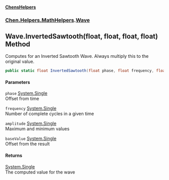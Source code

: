 
#### [ChensHelpers](index 'index')

### [Chen.Helpers.MathHelpers](Chen_Helpers_MathHelpers 'Chen.Helpers.MathHelpers').[Wave](Chen_Helpers_MathHelpers_Wave 'Chen.Helpers.MathHelpers.Wave')

## Wave.InvertedSawtooth(float, float, float, float) Method
Computes for an Inverted Sawtooth Wave. Always multiply this to the original value.  
```csharp
public static float InvertedSawtooth(float phase, float frequency, float amplitude, float baseValue);
```

#### Parameters
<a name='Chen_Helpers_MathHelpers_Wave_InvertedSawtooth(float_float_float_float)_phase'></a>
`phase` [System.Single](https://docs.microsoft.com/en-us/dotnet/api/System.Single 'System.Single')  
Offset from time
  
<a name='Chen_Helpers_MathHelpers_Wave_InvertedSawtooth(float_float_float_float)_frequency'></a>
`frequency` [System.Single](https://docs.microsoft.com/en-us/dotnet/api/System.Single 'System.Single')  
Number of complete cycles in a given time
  
<a name='Chen_Helpers_MathHelpers_Wave_InvertedSawtooth(float_float_float_float)_amplitude'></a>
`amplitude` [System.Single](https://docs.microsoft.com/en-us/dotnet/api/System.Single 'System.Single')  
Maximum and minimum values
  
<a name='Chen_Helpers_MathHelpers_Wave_InvertedSawtooth(float_float_float_float)_baseValue'></a>
`baseValue` [System.Single](https://docs.microsoft.com/en-us/dotnet/api/System.Single 'System.Single')  
Offset from the result
  

#### Returns
[System.Single](https://docs.microsoft.com/en-us/dotnet/api/System.Single 'System.Single')  
The computed value for the wave
